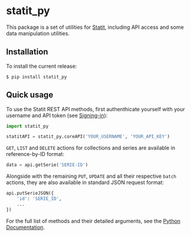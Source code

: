 # statit_py
This package is a set of utilities for [Statit](https://gostatit.com), including API access and some data manipulation utilities.

## Installation

To install the current release:

```
$ pip install statit_py
```

## Quick usage

To use the Statit REST API methods, first authenthicate yourself with your username and API token (see [Signing-in](https://help.gostatit.com/excel/signin/#authentication)):

```py
import statit_py

statitAPI = statit_py.coreAPI('YOUR_USERNAME', 'YOUR_API_KEY')
```

`GET`, `LIST` and `DELETE` actions for collections and series are available in reference-by-ID format:

```py
data = api.getSerie('SERIE-ID')
```

Alongside with the remaining `PUT`, `UPDATE` and all their respective `batch`  actions, they are also available in standard JSON request format:

```py
api.putSerieJSON({
    'id': 'SERIE_ID',
    ...
})
```

For the full list of methods and their detailed arguments, see the [Python Documentation]().






